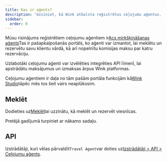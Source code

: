 ```yaml
---
title: Kas ir aģents?
description: 'Uzziniet, kā Wink atbalsta reģistrētus ceļojumu aģentus.'
sidebar:
  order: 0
---
```

Mūsu risinājums reģistrētiem ceļojumu aģentiem ir[Acs mirkšķināšanas aģents](https://agent.wink.travel)Tas ir pašapkalpošanās portāls, ko aģenti var izmantot, lai meklētu un rezervētu savu klientu vārdā, kā arī nopelnītu komisijas maksu par katru rezervāciju.

Uzlabotāki ceļojumu aģenti var izvēlēties integrēties API līmenī, lai apstrādātu maksājumus un izmaksas ārpus Wink platformas.

Ceļojumu aģentiem ir daļa no tām pašām portāla funkcijām kā[Wink Studio](/studio/what-is-studio)tāpēc mēs tos šeit vairs neaplūkosim.

## Meklēt

Dodieties uz[Meklēt](/studio/search)lai uzzinātu, kā meklēt un rezervēt viesnīcas.

Pretējā gadījumā turpiniet ar nākamo sadaļu.

## API

Izstrādātāji, kuri vēlas pārvaldīt`Travel Agent`var doties uz[Izstrādātāji > API > Ceļojumu aģents](/developers/apis/#travel-agent-api).

